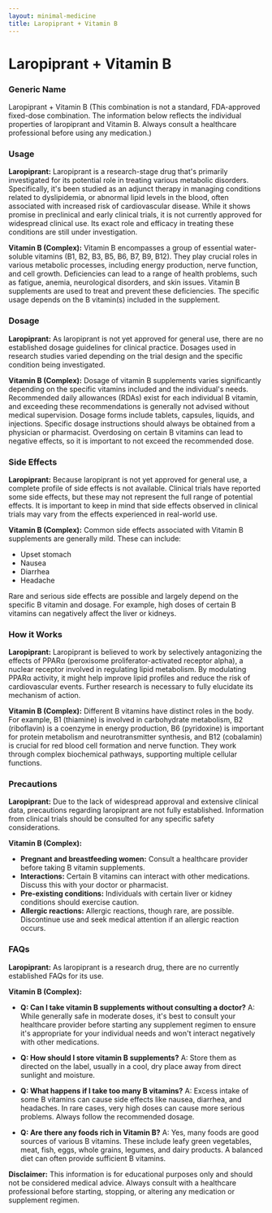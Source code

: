 ```yaml
---
layout: minimal-medicine
title: Laropiprant + Vitamin B
---
```


# Laropiprant + Vitamin B
### Generic Name
Laropiprant + Vitamin B (This combination is not a standard, FDA-approved fixed-dose combination.  The information below reflects the individual properties of laropiprant and Vitamin B.  Always consult a healthcare professional before using any medication.)


### Usage

**Laropiprant:** Laropiprant is a research-stage drug that's primarily investigated for its potential role in treating various metabolic disorders. Specifically, it's been studied as an adjunct therapy in managing conditions related to dyslipidemia, or abnormal lipid levels in the blood, often associated with increased risk of cardiovascular disease.  While it shows promise in preclinical and early clinical trials, it is not currently approved for widespread clinical use. Its exact role and efficacy in treating these conditions are still under investigation.

**Vitamin B (Complex):** Vitamin B encompasses a group of essential water-soluble vitamins (B1, B2, B3, B5, B6, B7, B9, B12).  They play crucial roles in various metabolic processes, including energy production, nerve function, and cell growth. Deficiencies can lead to a range of health problems, such as fatigue, anemia, neurological disorders, and skin issues. Vitamin B supplements are used to treat and prevent these deficiencies.  The specific usage depends on the B vitamin(s) included in the supplement.


### Dosage

**Laropiprant:** As laropiprant is not yet approved for general use, there are no established dosage guidelines for clinical practice. Dosages used in research studies varied depending on the trial design and the specific condition being investigated.  

**Vitamin B (Complex):** Dosage of vitamin B supplements varies significantly depending on the specific vitamins included and the individual's needs. Recommended daily allowances (RDAs) exist for each individual B vitamin, and exceeding these recommendations is generally not advised without medical supervision.  Dosage forms include tablets, capsules, liquids, and injections.  Specific dosage instructions should always be obtained from a physician or pharmacist.  Overdosing on certain B vitamins can lead to negative effects, so it is important to not exceed the recommended dose.

### Side Effects

**Laropiprant:**  Because laropiprant is not yet approved for general use, a complete profile of side effects is not available.  Clinical trials have reported some side effects, but these may not represent the full range of potential effects. It is important to keep in mind that side effects observed in clinical trials may vary from the effects experienced in real-world use.

**Vitamin B (Complex):** Common side effects associated with Vitamin B supplements are generally mild. These can include:

*   Upset stomach
*   Nausea
*   Diarrhea
*   Headache

Rare and serious side effects are possible and largely depend on the specific B vitamin and dosage.  For example, high doses of certain B vitamins can negatively affect the liver or kidneys.


### How it Works

**Laropiprant:** Laropiprant is believed to work by selectively antagonizing the effects of PPARα (peroxisome proliferator-activated receptor alpha), a nuclear receptor involved in regulating lipid metabolism.  By modulating PPARα activity, it might help improve lipid profiles and reduce the risk of cardiovascular events.  Further research is necessary to fully elucidate its mechanism of action.

**Vitamin B (Complex):**  Different B vitamins have distinct roles in the body. For example, B1 (thiamine) is involved in carbohydrate metabolism, B2 (riboflavin) is a coenzyme in energy production, B6 (pyridoxine) is important for protein metabolism and neurotransmitter synthesis, and B12 (cobalamin) is crucial for red blood cell formation and nerve function. They work through complex biochemical pathways, supporting multiple cellular functions.

### Precautions

**Laropiprant:**  Due to the lack of widespread approval and extensive clinical data, precautions regarding laropiprant are not fully established. Information from clinical trials should be consulted for any specific safety considerations.

**Vitamin B (Complex):**

*   **Pregnant and breastfeeding women:**  Consult a healthcare provider before taking B vitamin supplements.
*   **Interactions:** Certain B vitamins can interact with other medications.  Discuss this with your doctor or pharmacist.
*   **Pre-existing conditions:** Individuals with certain liver or kidney conditions should exercise caution.
*   **Allergic reactions:** Allergic reactions, though rare, are possible. Discontinue use and seek medical attention if an allergic reaction occurs.



### FAQs

**Laropiprant:** As laropiprant is a research drug, there are no currently established FAQs for its use.


**Vitamin B (Complex):**

*   **Q: Can I take vitamin B supplements without consulting a doctor?**  A: While generally safe in moderate doses, it's best to consult your healthcare provider before starting any supplement regimen to ensure it's appropriate for your individual needs and won't interact negatively with other medications.

*   **Q: How should I store vitamin B supplements?** A: Store them as directed on the label, usually in a cool, dry place away from direct sunlight and moisture.

*   **Q: What happens if I take too many B vitamins?** A: Excess intake of some B vitamins can cause side effects like nausea, diarrhea, and headaches.  In rare cases, very high doses can cause more serious problems.  Always follow the recommended dosage.

*   **Q: Are there any foods rich in Vitamin B?** A: Yes, many foods are good sources of various B vitamins. These include leafy green vegetables, meat, fish, eggs, whole grains, legumes, and dairy products.  A balanced diet can often provide sufficient B vitamins.

**Disclaimer:** This information is for educational purposes only and should not be considered medical advice. Always consult with a healthcare professional before starting, stopping, or altering any medication or supplement regimen.

